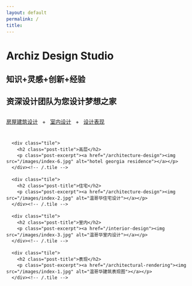```yaml
---
layout: default
permalink: /
title:
---
```


<div class="page-lead" style="background-image:url(/images/wood-texture-1600x800.jpg)">
  <div class="wrap page-lead-content">
    <h1>Archiz Design Studio</h1>
    <h2>  </h2>
    <h2>知识+灵感+创新+经验</h2>
    <h2>资深设计团队为您设计梦想之家</h2>
    <h2>  </h2>
    <a href="/architecture-design" class="btn-inverse">房屋建筑设计</a> &nbsp; + &nbsp; <a href="/interior-design" class="btn-inverse">室内设计</a> &nbsp; + &nbsp; <a href="/architectural-rendering" class="btn-inverse">设计表现</a>
  </div><!-- /.page-lead-content -->
</div><!-- /.page-lead -->

<div id="page-wrapper">
      <!--[if lt IE 9]><div class="upgrade notice-warning"><strong>Your browser is quite old!</strong> Why not <a href="http://whatbrowser.org/">upgrade to a newer one</a> to better enjoy this site?</div><![endif]-->

<div id="main" role="main">
  <div class="wrap">
    <div class="page-title">
    <h1></h1>
    </div>

<div class="archive-wrap">
  <div class="page-content">

      <div class="tile">
        <h2 class="post-title">高层</h2>
        <p class="post-excerpt"><a href="/architecture-design"><img src="/images/index-6.jpg" alt="hotel georgia residence"></a></p>
      </div><!-- /.tile -->

      <div class="tile">
        <h2 class="post-title">住宅</h2>
        <p class="post-excerpt"><a href="/architecture-design"><img src="/images/index-2.jpg" alt="温哥华住宅设计"></a></p>
      </div><!-- /.tile -->

      <div class="tile">
        <h2 class="post-title">室内</h2>
        <p class="post-excerpt"><a href="/interior-design"><img src="/images/index-3.jpg" alt="温哥华室内设计"></a></p>
      </div><!-- /.tile -->

      <div class="tile">
        <h2 class="post-title">表现</h2>
        <p class="post-excerpt"><a href="/architectural-rendering"><img src="/images/index-1.jpg" alt="温哥华建筑表现图"></a></p>
      </div><!-- /.tile -->

  </div><!-- /.page-content -->
</div><!-- /.archive-wrap -->
</div><!-- /wrap -->
</div><!-- /main -->
</div> <!-- /page-wrapper -->

